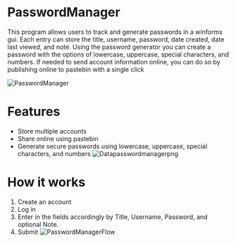 # PasswordManager
This program allows users to track and generate passwords in a winforms gui. Each entry can store the title, username, password, date created, date last viewed, and note. Using the password generator you can create a password with the options of lowercase, uppercase, special characters, and numbers. If needed to send account information online, you can do so by publishing online to pastebin with a single click 

![PasswordManager](https://user-images.githubusercontent.com/55328479/145632132-3c124843-67b2-40e3-86ff-de3ff0089fbb.png)

# Features
- Store multiple accounts
- Share online using pastebin
- Generate secure passwords using lowercase, uppercase, special characters, and numbers
![Datapasswordmanagerpng](https://user-images.githubusercontent.com/55328479/145632397-fdae9da8-35e9-40e3-a906-9d7c53f7e89e.png)

# How it works
1. Create an account
2. Log in
3. Enter in the fields accordingly by Title, Username, Password, and optional Note.
4. Submit
![PasswordManagerFlow](https://user-images.githubusercontent.com/55328479/145632175-4ff6a490-f9a7-46b6-923a-22d1e8f93316.png)
